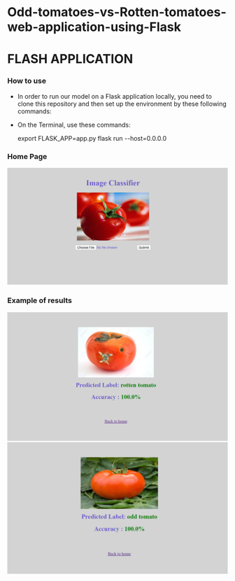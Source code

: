 # Odd-tomatoes-vs-Rotten-tomatoes-web-application-using-Flask

# FLASH APPLICATION #


### How to use ###

* In order to run our model on a Flask application locally, you need to clone this repository and then set up the environment by these    following commands:

* On the Terminal, use these commands:


    export FLASK_APP=app.py
    flask run --host=0.0.0.0




### Home Page ###

<p align="center">

<img src='static/images/1.png'>

</p>

### Example of results ###

<p align="center">

<img src='static/images/2.png'>
<img src='static/images/3.png'>

</p>

